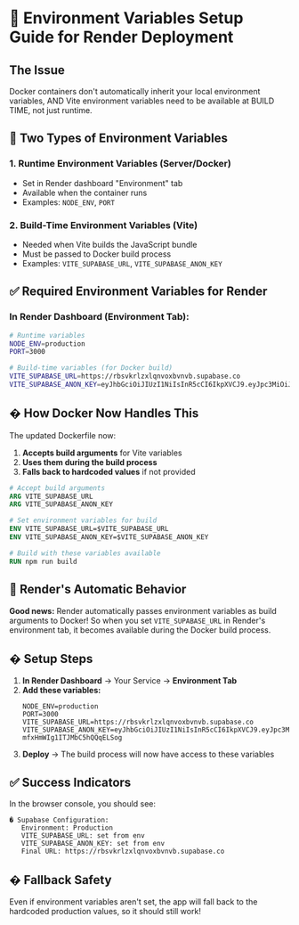 # 🚀 Environment Variables Setup Guide for Render Deployment

## The Issue
Docker containers don't automatically inherit your local environment variables, AND Vite environment variables need to be available at BUILD TIME, not just runtime.

## 🔄 Two Types of Environment Variables

### 1. **Runtime Environment Variables** (Server/Docker)
- Set in Render dashboard "Environment" tab
- Available when the container runs
- Examples: `NODE_ENV`, `PORT`

### 2. **Build-Time Environment Variables** (Vite)
- Needed when Vite builds the JavaScript bundle  
- Must be passed to Docker build process
- Examples: `VITE_SUPABASE_URL`, `VITE_SUPABASE_ANON_KEY`

## ✅ Required Environment Variables for Render

### **In Render Dashboard (Environment Tab):**
```bash
# Runtime variables
NODE_ENV=production
PORT=3000

# Build-time variables (for Docker build)
VITE_SUPABASE_URL=https://rbsvkrlzxlqnvoxbvnvb.supabase.co
VITE_SUPABASE_ANON_KEY=eyJhbGciOiJIUzI1NiIsInR5cCI6IkpXVCJ9.eyJpc3MiOiJzdXBhYmFzZSIsInJlZiI6InJic3Zrcmx6eGxxbnZveGJ2bnZiIiwicm9sZSI6ImFub24iLCJpYXQiOjE3NTUyNzc1MjMsImV4cCI6MjA3MDg1MzUyM30.CKOCAkzs3cXlvNiIr-mfxHmWIg1ITJMbC5hQQqELSog
```

## � How Docker Now Handles This

The updated Dockerfile now:
1. **Accepts build arguments** for Vite variables
2. **Uses them during the build process**
3. **Falls back to hardcoded values** if not provided

```dockerfile
# Accept build arguments
ARG VITE_SUPABASE_URL
ARG VITE_SUPABASE_ANON_KEY

# Set environment variables for build
ENV VITE_SUPABASE_URL=$VITE_SUPABASE_URL
ENV VITE_SUPABASE_ANON_KEY=$VITE_SUPABASE_ANON_KEY

# Build with these variables available
RUN npm run build
```

## 🔧 Render's Automatic Behavior

**Good news:** Render automatically passes environment variables as build arguments to Docker! So when you set `VITE_SUPABASE_URL` in Render's environment tab, it becomes available during the Docker build process.

## � Setup Steps

1. **In Render Dashboard** → Your Service → **Environment Tab**
2. **Add these variables:**
   ```
   NODE_ENV=production
   PORT=3000
   VITE_SUPABASE_URL=https://rbsvkrlzxlqnvoxbvnvb.supabase.co
   VITE_SUPABASE_ANON_KEY=eyJhbGciOiJIUzI1NiIsInR5cCI6IkpXVCJ9.eyJpc3MiOiJzdXBhYmFzZSIsInJlZiI6InJic3Zrcmx6eGxxbnZveGJ2bnZiIiwicm9sZSI6ImFub24iLCJpYXQiOjE3NTUyNzc1MjMsImV4cCI6MjA3MDg1MzUyM30.CKOCAkzs3cXlvNiIr-mfxHmWIg1ITJMbC5hQQqELSog
   ```
3. **Deploy** → The build process will now have access to these variables

## ✅ Success Indicators

In the browser console, you should see:
```
� Supabase Configuration:
   Environment: Production
   VITE_SUPABASE_URL: set from env
   VITE_SUPABASE_ANON_KEY: set from env
   Final URL: https://rbsvkrlzxlqnvoxbvnvb.supabase.co
```

## �️ Fallback Safety

Even if environment variables aren't set, the app will fall back to the hardcoded production values, so it should still work!
